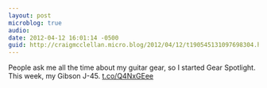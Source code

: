 ```yaml
---
layout: post
microblog: true
audio: 
date: 2012-04-12 16:01:14 -0500
guid: http://craigmcclellan.micro.blog/2012/04/12/t190545131097698304.html
---
```

People ask me all the time about my guitar gear, so I started Gear Spotlight. This week, my Gibson J-45.
[t.co/Q4NxGEee](http://t.co/Q4NxGEee)
